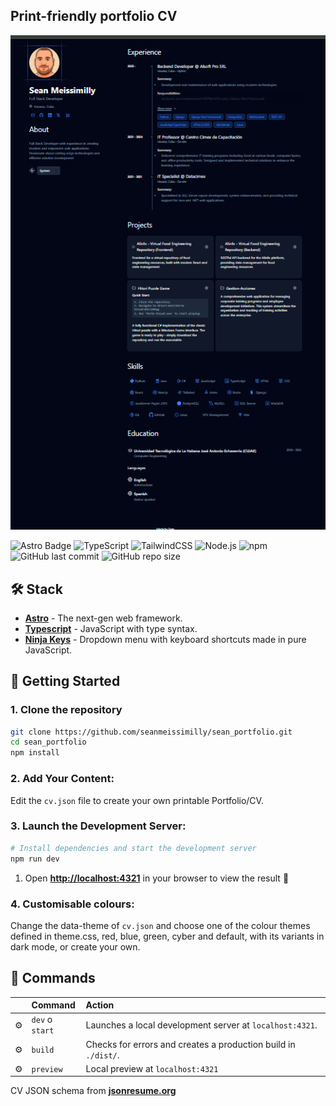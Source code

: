 ## Print-friendly portfolio CV

![preview](https://github.com/seanmeissimilly/sean_portfolio/blob/alpha/public/portfolio.png?raw=true)

![Astro Badge](https://img.shields.io/badge/Astro-BC52EE?logo=astro&logoColor=fff&style=flat)
![TypeScript](https://img.shields.io/badge/TypeScript-007ACC?logo=typescript&logoColor=white)
![TailwindCSS](https://img.shields.io/badge/Tailwind_CSS-38B2AC?logo=tailwind-css&logoColor=white)
![Node.js](https://img.shields.io/badge/Node.js-43853D?logo=node.js&logoColor=white)
![npm](https://img.shields.io/badge/npm-CB3837?logo=npm&logoColor=white)
![GitHub last commit](https://img.shields.io/github/last-commit/seanmeissimilly/sean_portfolio)
![GitHub repo size](https://img.shields.io/github/repo-size/seanmeissimilly/sean_portfolio)

## 🛠️ Stack

- [**Astro**](https://astro.build/) - The next-gen web framework.
- [**Typescript**](https://www.typescriptlang.org/) - JavaScript with type syntax.
- [**Ninja Keys**](https://github.com/ssleptsov/ninja-keys) - Dropdown menu with keyboard shortcuts made in pure JavaScript.

## 🚀 Getting Started

### 1. Clone the repository

```bash
git clone https://github.com/seanmeissimilly/sean_portfolio.git
cd sean_portfolio
npm install
```

### 2. Add Your Content:

Edit the `cv.json` file to create your own printable Portfolio/CV.

### 3. Launch the Development Server:

```bash
# Install dependencies and start the development server
npm run dev
```

1. Open [**http://localhost:4321**](http://localhost:4321/) in your browser to view the result 🚀

### 4. Customisable colours:
Change the data-theme of `cv.json` and choose one of the colour themes defined in theme.css, red, blue, green, cyber and default, with its variants in dark mode, or create your own.

## 🧞 Commands

|     | Command         | Action                                                                       |
| :-- | :-------------- | :--------------------------------------------------------------------------- |
| ⚙️  | `dev` o `start` | Launches a local development server at `localhost:4321`.                   |
| ⚙️  | `build`         | Checks for errors and creates a production build in `./dist/`. |
| ⚙️  | `preview`       | Local preview at `localhost:4321`                                       |

CV JSON schema from [**jsonresume.org**](https://jsonresume.org/schema/)


